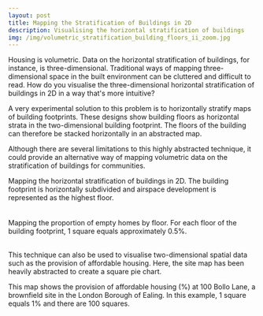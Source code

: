 ```yaml
---
layout: post
title: Mapping the Stratification of Buildings in 2D
description: Visualising the horizontal stratification of buildings
img: /img/volumetric_stratification_building_floors_ii_zoom.jpg
---
```

  
Housing is volumetric. Data on the horizontal stratification of buildings, for instance, is three-dimensional. Traditional ways of mapping three-dimensional space in the built environment can be cluttered and difficult to read. How do you visualise the three-dimensional horizontal stratification of buildings in 2D in a way that's more intuitive?

A very experimental solution to this problem is to horizontally stratify maps of building footprints. These designs show building floors as horizontal strata in the two-dimensional building footprint. The floors of the building can therefore be stacked horizontally in an abstracted map.

Although there are several limitations to this highly abstracted technique, it could provide an alternative way of mapping volumetric data on the stratification of buildings for communities.

<div class="col">
	<img class="col" src="{{ site.baseurl }}/img/volumetric_stratification_building_floors_ii.jpg" alt="" title=""/>
</div>

<div class="col three caption">
	Mapping the horizontal stratification of buildings in 2D. The building footprint is horizontally subdivided and airspace development is represented as the highest floor.
</div>

<br>
<br>

<div class="col">
	<img class="col" src="{{ site.baseurl }}/img/volumetric_stratification_empty_housing_floors.png" alt="" title=""/>
</div>

<div class="col three caption">
	Mapping the proportion of empty homes by floor. For each floor of the building footprint, 1 square equals approximately 0.5%.
</div>

<br>

This technique can also be used to visualise two-dimensional spatial data such as the provision of affordable housing. Here, the site map has been heavily abstracted to create a square pie chart.

<div class="col">
	<img class="col" src="{{ site.baseurl }}/img/abstracted_map_square_pie_chart.jpeg" alt="" title=""/>
</div>

<div class="col three caption">
	This map shows the provision of affordable housing (%) at 100 Bollo Lane, a brownfield site in the London Borough of Ealing. In this example, 1 square equals 1% and there are 100 squares.
</div>
